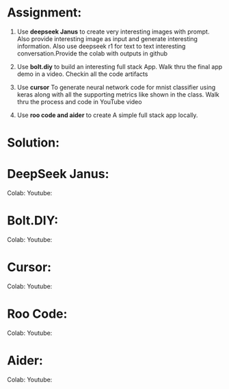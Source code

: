 # Assignment:

1. Use **deepseek Janus** to create very interesting images with prompt. Also provide interesting image as input and generate interesting information. Also use deepseek r1 for text to text interesting conversation.Provide the colab with outputs in github

2. Use **bolt.diy** to build an interesting full stack App. Walk thru the final app demo in a video. Checkin all the code artifacts
   
3. Use **cursor** To generate neural network code for mnist classifier using keras  along with all the supporting metrics like shown in the class. Walk thru the process and code in YouTube video

4. Use **roo code and aider** to create A simple full stack app locally.

# Solution:

# DeepSeek Janus:
Colab:
Youtube:

# Bolt.DIY:
Colab:
Youtube:

# Cursor:
Colab:
Youtube:

# Roo Code:
Colab:
Youtube:

# Aider:
Colab:
Youtube:
